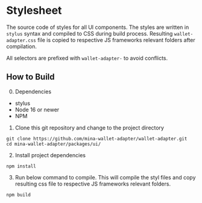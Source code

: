 # Stylesheet

The source code of styles for all UI components. The styles are written in `stylus` syntax and compiled to CSS during build process. Resulting `wallet-adapter.css` file is copied to respective JS frameworks relevant folders after compilation.

All selectors are prefixed with `wallet-adapter-` to avoid conflicts.

## How to Build

0. Dependencies

- stylus
- Node 16 or newer
- NPM

1. Clone this git repository and change to the project directory

```shell
git clone https://github.com/mina-wallet-adapter/wallet-adapter.git
cd mina-wallet-adapter/packages/ui/
```

2. Install project dependencies

```shell
npm install
```

3. Run below command to compile. This will compile the styl files and copy resulting css file to respective JS frameworks relevant folders.

```shell
npm build
```

